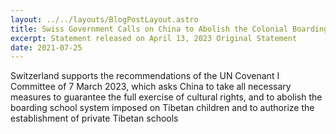 ```yaml
---
layout: ../../layouts/BlogPostLayout.astro
title: Swiss Government Calls on China to Abolish the Colonial Boarding Schools
excerpt: Statement released on April 13, 2023 Original Statement
date: 2021-07-25
---
```


Switzerland supports the recommendations of the UN Covenant I Committee of 7 March 2023, which asks China to take all necessary measures to guarantee the full exercise of cultural rights, and to abolish the boarding school system imposed on Tibetan children and to authorize the establishment of private Tibetan schools